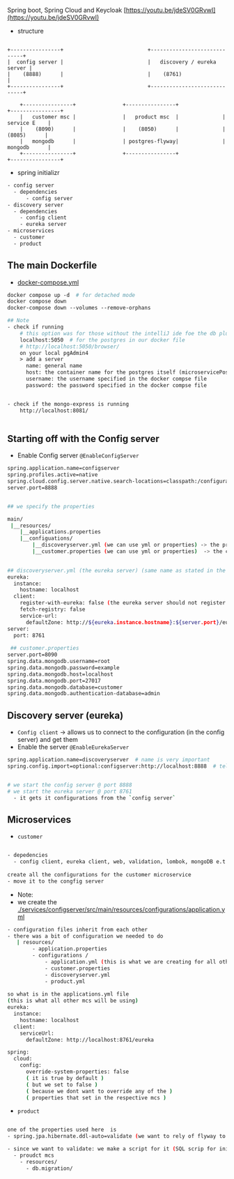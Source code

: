 Spring boot, Spring Cloud and Keycloak
[https://youtu.be/jdeSV0GRvwI](https://youtu.be/jdeSV0GRvwI)

- structure

```text

+----------------+                           +-----------------------------+
|  config server |                           |   discovery / eureka server |
|    (8888)      |                           |    (8761)                   |
+----------------+                           +-----------------------------+
    
    +----------------+               +----------------+              +----------------+
    |   customer msc |               |   product msc  |              |   service E    |
    |    (8090)      |               |    (8050)      |              |    (8085)      |
    |   mongodb      |               | postgres-flyway|              |   mongodb      |
    +----------------+               +----------------+              +----------------+

```


- spring initializr
```bash
- config server
  - dependencies
      - config server
- discovery server
  - dependencies
    - config client
    - eureka server
- microservices
  - customer
  - product
```

## The main Dockerfile
- [docker-compose.yml](./docker-compose.yml)
```dockerfile
docker compose up -d  # for detached mode
docker compose down
docker-compose down --volumes --remove-orphans

## Note
- check if running
    # this option was for those without the intelliJ ide foe the db plugin
    localhost:5050  # for the postgres in our docker file
    # http://localhost:5050/browser/
    on your local pgAdmin4
    > add a server
      name: general name
      host: the container name for the postgres itself (microservicePostgres)
      username: the username specified in the docker compse file
      password: the password specified in the docker compse file


- check if the mongo-express is running
    http://localhost:8081/
   
```


## Starting off with the Config server
- Enable Config server `@EnableConfigServer`
```bash
spring.application.name=configserver
spring.profiles.active=native
spring.cloud.config.server.native.search-locations=classpath:/configurations
server.port=8888


## we specify the properties 

main/
 |__resources/
    |__applications.properties
    |__configuations/
        |__discoveryserver.yml (we can use yml or properties) -> the properties for the discovery server (eureka server)
        |__customer.properties (we can use yml or properties)  -> the customer mcs configuration
  

## discoveryserver.yml (the eureka server) (same name as stated in the discoveryserver msc app name)
eureka:
  instance:
    hostname: localhost
  client:
    register-with-eureka: false (the eureka server should not register itself with itself)
    fetch-registry: false
    service-url:
      defaultZone: http://${eureka.instance.hostname}:${server.port}/eureka/
server:
  port: 8761
  
 ## customer.properties
server.port=8090
spring.data.mongodb.username=root
spring.data.mongodb.password=example
spring.data.mongodb.host=localhost
spring.data.mongodb.port=27017
spring.data.mongodb.database=customer
spring.data.mongodb.authentication-database=admin
```

## Discovery server (eureka)
- `Config client` -> allows us to connect to the configuration (in the config server) and get them
- Enable the server `@EnableEurekaServer`
```bash
spring.application.name=discoveryserver  # name is very important
spring.config.import=optional:configserver:http://localhost:8888  # telling it where it should pick the configurations from


# we start the config server @ port 8888
# we start the eureka server @ port 8761
  - it gets it configurations from the `config server`

```

## Microservices 

-  `customer`
```bash

- depedencies
  - config client, eureka client, web, validation, lombok, mongoDB e.t.c
  
create all the configurations for the customer microservice
- move it to the congfig server

```

- Note:
- we create the [./services/configserver/src/main/resources/configurations/application.yml](./services/configserver/src/main/resources/configurations/application.yml)
```bash
- configuration files inherit from each other
- there was a bit of configuration we needed to do 
   | resources/
        - application.properties
        - configurations /
            - application.yml (this is what we are creating for all other configurations to inherit from it)
            - customer.properties
            - discoveryserver.yml
            - product.yml
            
so what is in the applications.yml file
(this is what all other mcs will be using)
eureka:
  instance:
    hostname: localhost
  client:
    serviceUrl:
      defaultZone: http://localhost:8761/eureka

spring:
  cloud:
    config:
      override-system-properties: false 
      ( it is true by default ) 
      ( but we set to false ) 
      ( because we dont want to override any of the ) 
      ( properties that set in the respective mcs )

```

- `product`
```bash

one of the properties used here  is 
- spring.jpa.hibernate.ddl-auto=validate (we want to rely of flyway to create it for us)

- since we want to validate: we make a script for it (SQL scrip for initialising the db)
  - proudct mcs
    - resources/
      - db.migration/

```









